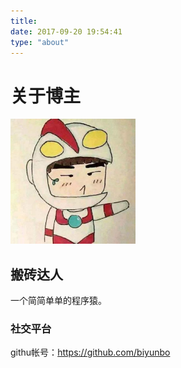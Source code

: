 ```yaml
---
title: 
date: 2017-09-20 19:54:41
type: "about"
---
```

# 关于博主

<img src='../img/name.jpg' width="200" height="200"/>

## 搬砖达人

一个简简单单的程序猿。

### 社交平台

githu帐号：https://github.com/biyunbo







